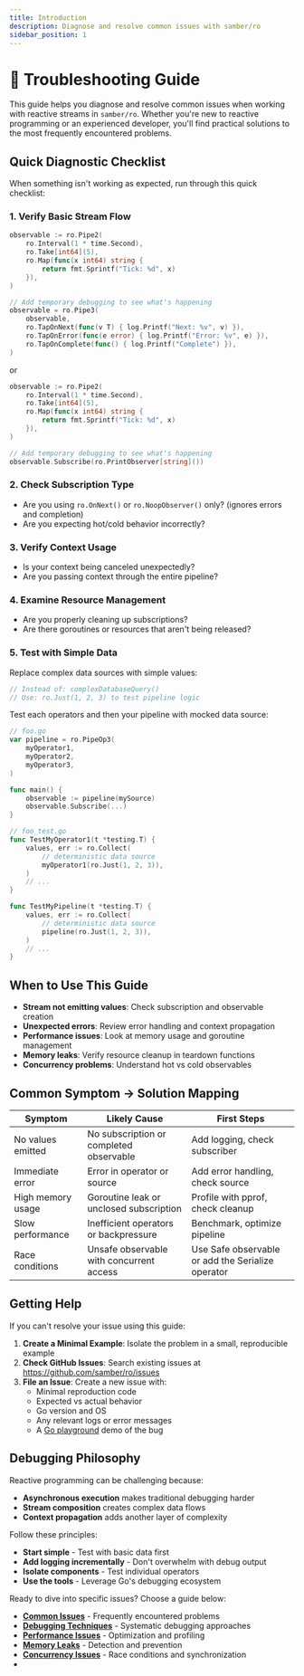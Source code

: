 ```yaml
---
title: Introduction
description: Diagnose and resolve common issues with samber/ro
sidebar_position: 1
---
```


# 🔧 Troubleshooting Guide

This guide helps you diagnose and resolve common issues when working with reactive streams in `samber/ro`. Whether you're new to reactive programming or an experienced developer, you'll find practical solutions to the most frequently encountered problems.

## Quick Diagnostic Checklist

When something isn't working as expected, run through this quick checklist:

### 1. Verify Basic Stream Flow
```go
observable := ro.Pipe2(
    ro.Interval(1 * time.Second),
    ro.Take[int64](5),
    ro.Map(func(x int64) string {
        return fmt.Sprintf("Tick: %d", x)
    }),
)

// Add temporary debugging to see what's happening
observable = ro.Pipe3(
    observable,
    ro.TapOnNext(func(v T) { log.Printf("Next: %v", v) }),
    ro.TapOnError(func(e error) { log.Printf("Error: %v", e) }),
    ro.TapOnComplete(func() { log.Printf("Complete") }),
)
```

or

```go
observable := ro.Pipe2(
    ro.Interval(1 * time.Second),
    ro.Take[int64](5),
    ro.Map(func(x int64) string {
        return fmt.Sprintf("Tick: %d", x)
    }),
)

// Add temporary debugging to see what's happening
observable.Subscribe(ro.PrintObserver[string]())
```

### 2. Check Subscription Type
- Are you using `ro.OnNext()` or `ro.NoopObserver()` only? (ignores errors and completion)
- Are you expecting hot/cold behavior incorrectly?

### 3. Verify Context Usage
- Is your context being canceled unexpectedly?
- Are you passing context through the entire pipeline?

### 4. Examine Resource Management
- Are you properly cleaning up subscriptions?
- Are there goroutines or resources that aren't being released?

### 5. Test with Simple Data
Replace complex data sources with simple values:
```go
// Instead of: complexDatabaseQuery()
// Use: ro.Just(1, 2, 3) to test pipeline logic
```

Test each operators and then your pipeline with mocked data source:
```go
// foo.go
var pipeline = ro.PipeOp3(
    myOperator1,
    myOperator2,
    myOperator3,
)

func main() {
    observable := pipeline(mySource)
    observable.Subscribe(...)
}

// foo_test.go
func TestMyOperator1(t *testing.T) {
    values, err := ro.Collect(
        // deterministic data source
        myOperator1(ro.Just(1, 2, 3)),
    )
    // ...
}

func TestMyPipeline(t *testing.T) {
    values, err := ro.Collect(
        // deterministic data source
        pipeline(ro.Just(1, 2, 3)),
    )
    // ...
}
```

## When to Use This Guide

- **Stream not emitting values**: Check subscription and observable creation
- **Unexpected errors**: Review error handling and context propagation
- **Performance issues**: Look at memory usage and goroutine management
- **Memory leaks**: Verify resource cleanup in teardown functions
- **Concurrency problems**: Understand hot vs cold observables

## Common Symptom → Solution Mapping

| Symptom           | Likely Cause                             | First Steps                                       |
| ----------------- | ---------------------------------------- | ------------------------------------------------- |
| No values emitted | No subscription or completed observable  | Add logging, check subscriber                     |
| Immediate error   | Error in operator or source              | Add error handling, check source                  |
| High memory usage | Goroutine leak or unclosed subscription  | Profile with pprof, check cleanup                 |
| Slow performance  | Inefficient operators or backpressure    | Benchmark, optimize pipeline                      |
| Race conditions   | Unsafe observable with concurrent access | Use Safe observable or add the Serialize operator |

## Getting Help

If you can't resolve your issue using this guide:

1. **Create a Minimal Example**: Isolate the problem in a small, reproducible example
2. **Check GitHub Issues**: Search existing issues at https://github.com/samber/ro/issues
3. **File an Issue**: Create a new issue with:
   - Minimal reproduction code
   - Expected vs actual behavior
   - Go version and OS
   - Any relevant logs or error messages
   - A [Go playground](https://go.dev/play/) demo of the bug

## Debugging Philosophy

Reactive programming can be challenging because:
- **Asynchronous execution** makes traditional debugging harder
- **Stream composition** creates complex data flows
- **Context propagation** adds another layer of complexity

Follow these principles:
- **Start simple** - Test with basic data first
- **Add logging incrementally** - Don't overwhelm with debug output
- **Isolate components** - Test individual operators
- **Use the tools** - Leverage Go's debugging ecosystem

Ready to dive into specific issues? Choose a guide below:

- [**Common Issues**](./common-issues) - Frequently encountered problems
- [**Debugging Techniques**](./debugging) - Systematic debugging approaches  
- [**Performance Issues**](./performance) - Optimization and profiling
- [**Memory Leaks**](./memory-leaks) - Detection and prevention
- [**Concurrency Issues**](./concurrency) - Race conditions and synchronization
- 